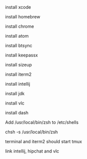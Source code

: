 install xcode

install homebrew

install chrome

install atom

install btsync

install keepassx

install sizeup

install iterm2

install intellij

install jdk

install vlc

install dash

Add /usr/local/bin/zsh to /etc/shells

chsh -s /usr/local/bin/zsh

terminal and iterm2 should start tmux

link intellij, hipchat and vlc
